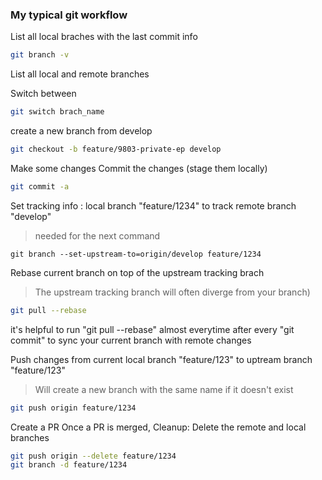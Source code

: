 
### My typical git workflow
List all local braches with the last commit info
```bash
git branch -v
```
List all local and remote branches

Switch between
```bash
git switch brach_name
```

create a new branch from develop
```bash
git checkout -b feature/9803-private-ep develop
```
Make some changes 
Commit the changes (stage them locally)
```bash
git commit -a
```
Set tracking info : local branch "feature/1234" to track remote branch "develop"
> needed for the next command
```
git branch --set-upstream-to=origin/develop feature/1234
```
Rebase current branch on top of the upstream tracking brach 
> The upstream tracking branch will often diverge from your branch)
```bash
git pull --rebase
```
it's helpful to run "git pull --rebase" almost everytime after every "git commit" to sync your current branch with remote changes

Push changes from current local branch "feature/123" to uptream branch "feature/123"
>Will create a new branch with the same name if it doesn't exist
```bash
git push origin feature/1234
```

Create a PR
Once a PR is merged, Cleanup: Delete the remote and local branches
```bash
git push origin --delete feature/1234
git branch -d feature/1234
```
